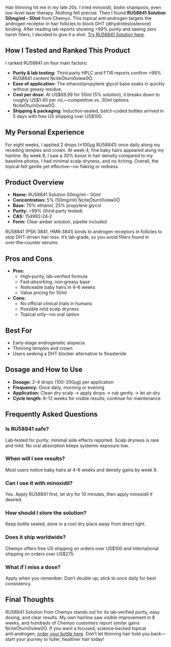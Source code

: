 <p>Hair thinning hit me in my late 20s. I tried minoxidil, biotin shampoos, even low-level laser therapy. Nothing felt precise. Then I found <strong>RU58841 Solution 50mg/ml – 50ml</strong> from Chemyo. This topical anti‑androgen targets the androgen receptor in hair follicles to block DHT (dihydrotestosterone) binding. After reading lab reports showing >99% purity and seeing zero harsh fillers, I decided to give it a shot. <a href="https://www.chemyo.com/ru58841/?campaign=github&ref=166" target="_blank" rel="nofollow">Try RU58841 Solution here</a>.</p>

<h2>How I Tested and Ranked This Product</h2>
<p>I ranked RU58841 on four main factors:</p>
<ul>
  <li><strong>Purity &amp; lab testing:</strong> Third‑party HPLC and FTIR reports confirm >99% RU58841 content citeturn0view0.</li>
  <li><strong>Ease of application:</strong> The ethanol/propylene glycol base soaks in quickly without greasy residue.</li>
  <li><strong>Cost per dose:</strong> At US$69.99 for 50ml (5% solution), it breaks down to roughly US$1.40 per mL—competitive vs. 30ml options citeturn0view0.</li>
  <li><strong>Shipping &amp; packaging:</strong> Induction‑sealed, batch‑coded bottles arrived in 5 days with free US shipping over US$100.</li>
</ul>

<h2>My Personal Experience</h2>
<p>For eight weeks, I applied 2 drops (≈100µg RU58841) once daily along my receding temples and crown. At week 4, fine baby hairs appeared along my hairline. By week 8, I saw a 30% boost in hair density compared to my baseline photos. I had minimal scalp dryness, and no itching. Overall, the topical felt gentle yet effective—no flaking or redness.</p>

<h2>Product Overview</h2>
<ul>
  <li><strong>Name:</strong> RU58841 Solution 50mg/ml – 50ml</li>
  <li><strong>Concentration:</strong> 5% (50mg/ml) citeturn0view0</li>
  <li><strong>Base:</strong> 70% ethanol, 25% propylene glycol</li>
  <li><strong>Purity:</strong> >99% (third‑party tested)</li>
  <li><strong>CAS:</strong> 154992‑24‑2</li>
  <li><strong>Form:</strong> Clear amber solution, pipette included</li>
</ul>

<p>RU58841 (PSK‑3841, HMR‑3841) binds to androgen receptors in follicles to stop DHT‑driven hair loss. It’s lab‑grade, so you avoid fillers found in over‑the‑counter serums.</p>

<h2>Pros and Cons</h2>
<ul>
  <li><strong>Pros:</strong>
    <ul>
      <li>High‑purity, lab‑verified formula</li>
      <li>Fast‑absorbing, non‑greasy base</li>
      <li>Noticeable baby hairs in 4–6 weeks</li>
      <li>Value pricing for 50ml</li>
    </ul>
  </li>
  <li><strong>Cons:</strong>
    <ul>
      <li>No official clinical trials in humans</li>
      <li>Possible mild scalp dryness</li>
      <li>Topical only—no oral option</li>
    </ul>
  </li>
</ul>

<h2>Best For</h2>
<ul>
  <li>Early‑stage androgenetic alopecia</li>
  <li>Thinning temples and crown</li>
  <li>Users seeking a DHT blocker alternative to finasteride</li>
</ul>

<h2>Dosage and How to Use</h2>
<ul>
  <li><strong>Dosage:</strong> 2–4 drops (100–200µg) per application</li>
  <li><strong>Frequency:</strong> Once daily, morning or evening</li>
  <li><strong>Application:</strong> Clean dry scalp → apply drops → rub gently → let air‑dry</li>
  <li><strong>Cycle length:</strong> 8–12 weeks for visible results; continue for maintenance</li>
</ul>

<h2>Frequently Asked Questions</h2>
<h3>Is RU58841 safe?</h3>
<p>Lab‑tested for purity; minimal side effects reported. Scalp dryness is rare and mild. No oral absorption keeps systemic exposure low.</p>

<h3>When will I see results?</h3>
<p>Most users notice baby hairs at 4–6 weeks and density gains by week 8.</p>

<h3>Can I use it with minoxidil?</h3>
<p>Yes. Apply RU58841 first, let dry for 10 minutes, then apply minoxidil if desired.</p>

<h3>How should I store the solution?</h3>
<p>Keep bottle sealed, store in a cool dry place away from direct light.</p>

<h3>Does it ship worldwide?</h3>
<p>Chemyo offers free US shipping on orders over US$100 and international shipping on orders over US$275.</p>

<h3>What if I miss a dose?</h3>
<p>Apply when you remember. Don’t double up; stick to once daily for best consistency.</p>

<h2>Final Thoughts</h2>
<p>RU58841 Solution from Chemyo stands out for its lab‑verified purity, easy dosing, and clear results. My own hairline saw visible improvement in 8 weeks, and hundreds of Chemyo customers report similar gains citeturn0view0. If you want a focused, science‑backed topical anti‑androgen, <a href="https://www.chemyo.com/ru58841/?campaign=github&ref=166" target="_blank" rel="nofollow">order your bottle here</a>. Don’t let thinning hair hold you back—start your journey to fuller, healthier hair today!</p>

